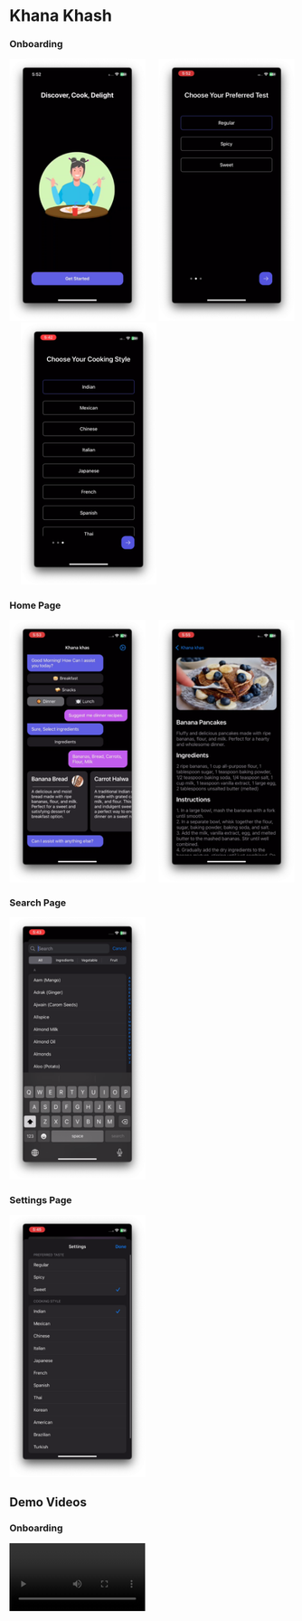 # Khana Khash

### Onboarding

<img src="https://raw.githubusercontent.com/PreetJagani/Khana-Khas/master/Demo/SS/1.png" alt="Welcome Page" width=240/> &nbsp;&nbsp;&nbsp;&nbsp; <img src="https://raw.githubusercontent.com/PreetJagani/Khana-Khas/master/Demo/SS/2.png" alt="Welcome Page" width=240/> &nbsp;&nbsp;&nbsp;&nbsp; <img src="https://raw.githubusercontent.com/PreetJagani/Khana-Khas/master/Demo/SS/7.png" alt="Welcome Page" width=240/>

### Home Page

<img src="https://raw.githubusercontent.com/PreetJagani/Khana-Khas/master/Demo/SS/3.png" alt="Home Page" width=240/> &nbsp;&nbsp;&nbsp;&nbsp; <img src="https://raw.githubusercontent.com/PreetJagani/Khana-Khas/master/Demo/SS/4.png" alt="Home Page" width=240/>

### Search Page

<img src="https://raw.githubusercontent.com/PreetJagani/Khana-Khas/master/Demo/SS/5.png" alt="Search Page" width=240/>

### Settings Page

<img src="https://raw.githubusercontent.com/PreetJagani/Khana-Khas/master/Demo/SS/6.png" alt="Settings Page" width=240/>

## Demo Videos

### Onboarding

<video src="https://github.com/PreetJagani/Khana-Khas/assets/65854965/7775ae1e-155d-46df-af75-c53e168037c4" width=240>

### Home Page

<video src="https://raw.githubusercontent.com/PreetJagani/Khana-Khas/master/Demo/2.mp4" width=240>
